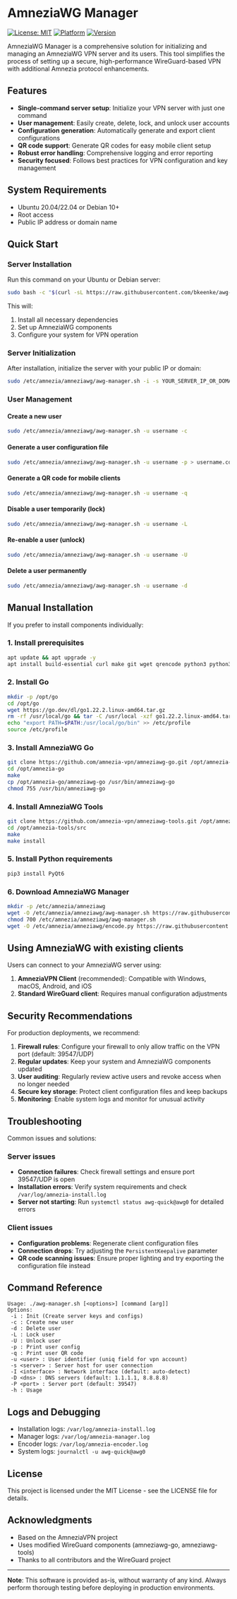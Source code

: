 # AmneziaWG Manager

[![License: MIT](https://img.shields.io/badge/License-MIT-yellow.svg)](https://opensource.org/licenses/MIT)
[![Platform](https://img.shields.io/badge/Platform-Linux-blue.svg)]()
[![Version](https://img.shields.io/badge/Version-2.0-green.svg)]()

AmneziaWG Manager is a comprehensive solution for initializing and managing an AmneziaWG VPN server and its users. This tool simplifies the process of setting up a secure, high-performance WireGuard-based VPN with additional Amnezia protocol enhancements.

## Features

- **Single-command server setup**: Initialize your VPN server with just one command
- **User management**: Easily create, delete, lock, and unlock user accounts
- **Configuration generation**: Automatically generate and export client configurations
- **QR code support**: Generate QR codes for easy mobile client setup
- **Robust error handling**: Comprehensive logging and error reporting
- **Security focused**: Follows best practices for VPN configuration and key management

## System Requirements

- Ubuntu 20.04/22.04 or Debian 10+
- Root access
- Public IP address or domain name

## Quick Start

### Server Installation

Run this command on your Ubuntu or Debian server:

```bash
sudo bash -c "$(curl -sL https://raw.githubusercontent.com/bkeenke/awg-manager/master/init.sh)" @ install
```

This will:
1. Install all necessary dependencies
2. Set up AmneziaWG components
3. Configure your system for VPN operation

### Server Initialization

After installation, initialize the server with your public IP or domain:

```bash
sudo /etc/amnezia/amneziawg/awg-manager.sh -i -s YOUR_SERVER_IP_OR_DOMAIN
```

### User Management

#### Create a new user

```bash
sudo /etc/amnezia/amneziawg/awg-manager.sh -u username -c
```

#### Generate a user configuration file

```bash
sudo /etc/amnezia/amneziawg/awg-manager.sh -u username -p > username.conf
```

#### Generate a QR code for mobile clients

```bash
sudo /etc/amnezia/amneziawg/awg-manager.sh -u username -q
```

#### Disable a user temporarily (lock)

```bash
sudo /etc/amnezia/amneziawg/awg-manager.sh -u username -L
```

#### Re-enable a user (unlock)

```bash
sudo /etc/amnezia/amneziawg/awg-manager.sh -u username -U
```

#### Delete a user permanently

```bash
sudo /etc/amnezia/amneziawg/awg-manager.sh -u username -d
```

## Manual Installation

If you prefer to install components individually:

### 1. Install prerequisites

```bash
apt update && apt upgrade -y
apt install build-essential curl make git wget qrencode python3 python3-pip iptables net-tools -y
```

### 2. Install Go

```bash
mkdir -p /opt/go
cd /opt/go
wget https://go.dev/dl/go1.22.2.linux-amd64.tar.gz
rm -rf /usr/local/go && tar -C /usr/local -xzf go1.22.2.linux-amd64.tar.gz
echo "export PATH=$PATH:/usr/local/go/bin" >> /etc/profile
source /etc/profile
```

### 3. Install AmneziaWG Go

```bash
git clone https://github.com/amnezia-vpn/amneziawg-go.git /opt/amnezia-go
cd /opt/amnezia-go
make
cp /opt/amnezia-go/amneziawg-go /usr/bin/amneziawg-go
chmod 755 /usr/bin/amneziawg-go
```

### 4. Install AmneziaWG Tools

```bash
git clone https://github.com/amnezia-vpn/amneziawg-tools.git /opt/amnezia-tools
cd /opt/amnezia-tools/src
make
make install
```

### 5. Install Python requirements

```bash
pip3 install PyQt6
```

### 6. Download AmneziaWG Manager

```bash
mkdir -p /etc/amnezia/amneziawg
wget -O /etc/amnezia/amneziawg/awg-manager.sh https://raw.githubusercontent.com/bkeenke/awg-manager/master/awg-manager.sh
chmod 700 /etc/amnezia/amneziawg/awg-manager.sh
wget -O /etc/amnezia/amneziawg/encode.py https://raw.githubusercontent.com/bkeenke/awg-manager/master/encode.py
```

## Using AmneziaWG with existing clients

Users can connect to your AmneziaWG server using:

1. **AmneziaVPN Client** (recommended): Compatible with Windows, macOS, Android, and iOS
2. **Standard WireGuard client**: Requires manual configuration adjustments

## Security Recommendations

For production deployments, we recommend:

1. **Firewall rules**: Configure your firewall to only allow traffic on the VPN port (default: 39547/UDP)
2. **Regular updates**: Keep your system and AmneziaWG components updated
3. **User auditing**: Regularly review active users and revoke access when no longer needed
4. **Secure key storage**: Protect client configuration files and keep backups
5. **Monitoring**: Enable system logs and monitor for unusual activity

## Troubleshooting

Common issues and solutions:

### Server issues
- **Connection failures**: Check firewall settings and ensure port 39547/UDP is open
- **Installation errors**: Verify system requirements and check `/var/log/amnezia-install.log`
- **Server not starting**: Run `systemctl status awg-quick@awg0` for detailed errors

### Client issues
- **Configuration problems**: Regenerate client configuration files
- **Connection drops**: Try adjusting the `PersistentKeepalive` parameter
- **QR code scanning issues**: Ensure proper lighting and try exporting the configuration file instead

## Command Reference

```
Usage: ./awg-manager.sh [<options>] [command [arg]]
Options:
 -i : Init (Create server keys and configs)
 -c : Create new user
 -d : Delete user
 -L : Lock user
 -U : Unlock user
 -p : Print user config
 -q : Print user QR code
 -u <user> : User identifier (uniq field for vpn account)
 -s <server> : Server host for user connection
 -I <interface> : Network interface (default: auto-detect) 
 -D <dns> : DNS servers (default: 1.1.1.1, 8.8.8.8)
 -P <port> : Server port (default: 39547)
 -h : Usage
```

## Logs and Debugging

- Installation logs: `/var/log/amnezia-install.log`
- Manager logs: `/var/log/amnezia-manager.log`
- Encoder logs: `/var/log/amnezia-encoder.log`
- System logs: `journalctl -u awg-quick@awg0`

## License

This project is licensed under the MIT License - see the LICENSE file for details.

## Acknowledgments

- Based on the AmneziaVPN project
- Uses modified WireGuard components (amneziawg-go, amneziawg-tools)
- Thanks to all contributors and the WireGuard project

---

**Note**: This software is provided as-is, without warranty of any kind. Always perform thorough testing before deploying in production environments.


